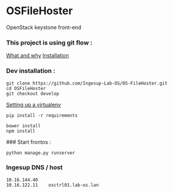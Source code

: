 OSFileHoster
=======
OpenStack keystone front-end

### This project is using git flow :
[What and why](http://jeffkreeftmeijer.com/2010/why-arent-you-using-git-flow/ "why git-flow")
[Installation](https://github.com/nvie/gitflow/wiki/Installation/ "git-flow")

### Dev installation :

    git clone https://github.com/Ingesup-Lab-OS/OS-FileHoster.git
    cd OSFileHoster
    git checkout develop

[Setting up a virtualenv][1]

    pip install -r requirements

    bower install
    npm install

### Start frontos :

    python manage.py runserver

### Ingesup DNS / host
    10.16.144.40
    10.16.122.11    osctrl01.lab-os.lan
  [1]: http://docs.python-guide.org/en/latest/dev/virtualenvs/ "virtualenv"
